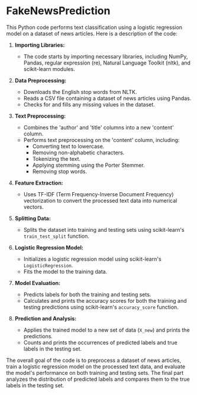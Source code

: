 # FakeNewsPrediction

This Python code performs text classification using a logistic regression model on a dataset of news articles. Here is a description of the code:

1. **Importing Libraries:**
   - The code starts by importing necessary libraries, including NumPy, Pandas, regular expression (re), Natural Language Toolkit (nltk), and scikit-learn modules.

2. **Data Preprocessing:**
   - Downloads the English stop words from NLTK.
   - Reads a CSV file containing a dataset of news articles using Pandas.
   - Checks for and fills any missing values in the dataset.

3. **Text Preprocessing:**
   - Combines the 'author' and 'title' columns into a new 'content' column.
   - Performs text preprocessing on the 'content' column, including:
      - Converting text to lowercase.
      - Removing non-alphabetic characters.
      - Tokenizing the text.
      - Applying stemming using the Porter Stemmer.
      - Removing stop words.

4. **Feature Extraction:**
   - Uses TF-IDF (Term Frequency-Inverse Document Frequency) vectorization to convert the processed text data into numerical vectors.

5. **Splitting Data:**
   - Splits the dataset into training and testing sets using scikit-learn's `train_test_split` function.

6. **Logistic Regression Model:**
   - Initializes a logistic regression model using scikit-learn's `LogisticRegression`.
   - Fits the model to the training data.

7. **Model Evaluation:**
   - Predicts labels for both the training and testing sets.
   - Calculates and prints the accuracy scores for both the training and testing predictions using scikit-learn's `accuracy_score` function.

8. **Prediction and Analysis:**
   - Applies the trained model to a new set of data (`X_new`) and prints the predictions.
   - Counts and prints the occurrences of predicted labels and true labels in the testing set.

The overall goal of the code is to preprocess a dataset of news articles, train a logistic regression model on the processed text data, and evaluate the model's performance on both training and testing sets. The final part analyzes the distribution of predicted labels and compares them to the true labels in the testing set.
